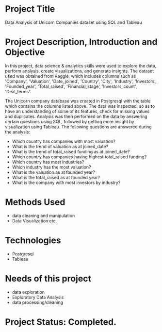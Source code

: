 # Project Title
Data Analysis of Unicorn Companies dataset using SQL and Tableau

# Project Description, Introduction and Objective
In this project, data science & analytics skills were used to explore the data, perform analysis, create visualizations, and generate insights. 
The dataset used was obtained from Kaggle, which includes columns such as 'Company', 'Valuation', 'Date_joined', 'Country', 'City', 'Industry',
'Investors', 'Founded_year', 'Total_raised', 'Financial_stage', 'Investors_count', 'Deal_terms'.

The Unicorn company database was created in Postgresql with the table which contains the columns listed above. The data was inspected, so as to have an understanding of some of its features, check for missing values and duplicates. Analysis was then performed on the data by answering certain questions using SQL, followed by getting
more insight by visualization using Tableau. The following questions are answered during the analysis:

* Which country has companies with most valuation?
* What is the trend of valuation as at joined_date?
* What is the trend of total_raised funding as at joined_date?
* Which country has companies having highest total_raised funding?
* Which country has most industries?
* Which industry has the most valuation?
* What is the valuation as at founded year?
* What is the total_raised as at founded year?
* What is the company with most investors by industry?

# Methods Used
* data cleaning and manipulation
* Data Visualization
etc.

# Technologies
* Postgresql
* Tableau

# Needs of this project
* data exploration
* Exploratory Data Analysis
* data processing/cleaning

# Project Status: Completed.
